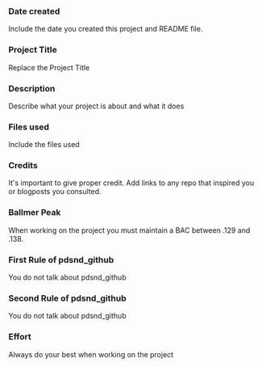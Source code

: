 ### Date created
Include the date you created this project and README file.

### Project Title
Replace the Project Title

### Description
Describe what your project is about and what it does

### Files used
Include the files used

### Credits
It's important to give proper credit. Add links to any repo that inspired you or blogposts you consulted.

### Ballmer Peak
When working on the project you must maintain a BAC between .129 and .138.

### First Rule of pdsnd_github
You do not talk about pdsnd_github

### Second Rule of pdsnd_github
You do not talk about pdsnd_github

### Effort
Always do your best when working on the project
